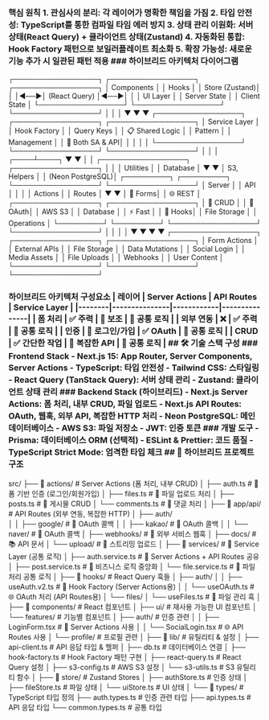 ### 핵심 원칙 1. **관심사의 분리**: 각 레이어가 명확한 책임을 가짐 2. **타입 안전성**: TypeScript를 통한 컴파일 타임 에러 방지 3. **상태 관리 이원화**: 서버 상태(React Query) + 클라이언트 상태(Zustand) 4. **자동화된 통합**: Hook Factory 패턴으로 보일러플레이트 최소화 5. **확장 가능성**: 새로운 기능 추가 시 일관된 패턴 적용 ### 하이브리드 아키텍처 다이어그램

┌─────────────────┐ ┌─────────────────┐ ┌─────────────────┐
│ Components │ │ Hooks │ │ Store (Zustand)│
│ │◄──►│ (React Query) │◄──►│ │
│ UI Layer │ │ Server State │ │ Client State │
└─────────────────┘ └─────────────────┘ └─────────────────┘
│ │ │
▼ ▼ ▼
┌─────────────────┐ ┌─────────────────┐ ┌─────────────────┐
│ Service Layer │ │ Hook Factory │ │ Query Keys │
│ 📋 Shared Logic │ │ Pattern │ │ Management │
│ 🔄 Both SA & API│ │ │ │ │
└─────────────────┘ └─────────────────┘ └─────────────────┘
│ │ │
┌────┴────┐ ▼ ▼
│ │ ┌─────────────────┐ ┌─────────────────┐
│ │ │ Utilities │ │ Database │
▼ ▼ │ S3, Helpers │ │ (Neon PostgreSQL)│
┌─────────┐ ┌─────────┐ └─────────────────┘ └─────────────────┘
│ Server │ │ API │ │ │
│ Actions │ │ Routes │ ▼ ▼
│ 📝 Forms│ │ 🌐 REST │ ┌─────────────────┐ ┌─────────────────┐
│ 🔄 CRUD │ │ 🔐 OAuth│ │ AWS S3 │ │ Database │
│ ⚡ Fast │ │ 📡 Hooks│ │ File Storage │ │ Operations │
└─────────┘ └─────────┘ └─────────────────┘ └─────────────────┘
│ │ │ │
▼ ▼ ▼ ▼
┌─────────────────┐ ┌─────────────────┐ ┌─────────────────┐
│ Form Actions │ │ External APIs │ │ File Storage │
│ Data Mutations │ │ Social Login │ │ Media Assets │
│ File Uploads │ │ Webhooks │ │ User Content │
└─────────────────┘ └─────────────────┘ └─────────────────┘

### 하이브리드 아키텍처 구성요소 | 레이어 | Server Actions | API Routes | Service Layer | |--------|---------------|------------|---------------| | **폼 처리** | ✅ 주력 | 🔄 보조 | 🔄 공통 로직 | | **외부 연동** | ❌ | ✅ 주력 | 🔄 공통 로직 | | **인증** | 🔄 로그인/가입 | ✅ OAuth | 🔄 공통 로직 | | **CRUD** | ✅ 간단한 작업 | 🔄 복잡한 API | 🔄 공통 로직 | ## 🛠️ 기술 스택 구성 ### Frontend Stack - **Next.js 15**: App Router, Server Components, Server Actions - **TypeScript**: 타입 안전성 - **Tailwind CSS**: 스타일링 - **React Query (TanStack Query)**: 서버 상태 관리 - **Zustand**: 클라이언트 상태 관리 ### Backend Stack (하이브리드) - **Next.js Server Actions**: 폼 처리, 내부 CRUD, 파일 업로드 - **Next.js API Routes**: OAuth, 웹훅, 외부 API, 복잡한 HTTP 처리 - **Neon PostgreSQL**: 메인 데이터베이스 - **AWS S3**: 파일 저장소 - **JWT**: 인증 토큰 ### 개발 도구 - **Prisma**: 데이터베이스 ORM (선택적) - **ESLint & Prettier**: 코드 품질 - **TypeScript Strict Mode**: 엄격한 타입 체크 ## 📁 하이브리드 프로젝트 구조

src/
├── 📁 actions/ # Server Actions (폼 처리, 내부 CRUD)
│ ├── auth.ts # 📝 폼 기반 인증 (로그인/회원가입)
│ ├── files.ts # 📁 파일 업로드 처리
│ ├── posts.ts # 📝 게시물 CRUD
│ └── comments.ts # 📝 댓글 처리
│
├── 📁 app/api/ # API Routes (외부 연동, 복잡한 HTTP)
│ ├── auth/  
│ │ ├── google/ # 🔐 OAuth 콜백
│ │ ├── kakao/ # 🔐 OAuth 콜백
│ │ └── naver/ # 🔐 OAuth 콜백
│ ├── webhooks/ # 📡 외부 서비스 웹훅
│ ├── docs/ # 📚 API 문서
│ └── upload/ # 📁 스트리밍 업로드
│
├── 📁 services/ # 🔄 Service Layer (공통 로직)
│ ├── auth.service.ts # 🔄 Server Actions + API Routes 공유
│ ├── post.service.ts # 🔄 비즈니스 로직 중앙화
│ └── file.service.ts # 🔄 파일 처리 공통 로직
│
├── 📁 hooks/ # React Query 훅들
│ ├── auth/
│ │ ├── useAuth.v2.ts # 🚀 Hook Factory (Server Actions용)
│ │ └── useOAuth.ts # 🌐 OAuth 처리 (API Routes용)
│ └── files/
│ └── useFiles.ts # 📁 파일 관리 훅
│
├── 📁 components/ # React 컴포넌트
│ ├── ui/ # 재사용 가능한 UI 컴포넌트
│ └── features/ # 기능별 컴포넌트
│ ├── auth/ # 인증 관련
│ │ ├── LoginForm.tsx # 📝 Server Actions 사용
│ │ └── SocialLogin.tsx # 🌐 API Routes 사용
│ └── profile/ # 프로필 관련
│
├── 📁 lib/ # 유틸리티 & 설정
│ ├── api-client.ts # API 응답 타입 & 헬퍼
│ ├── db.ts # 데이터베이스 연결
│ ├── hook-factory.ts # Hook Factory 패턴 구현
│ ├── react-query.ts # React Query 설정
│ ├── s3-config.ts # AWS S3 설정
│ └── s3-utils.ts # S3 유틸리티 함수
│
├── 📁 store/ # Zustand Stores
│ ├── authStore.ts # 인증 상태
│ ├── fileStore.ts # 파일 상태
│ └── uiStore.ts # UI 상태
│
└── 📁 types/ # TypeScript 타입 정의
├── auth.types.ts # 인증 관련 타입
├── api.types.ts # API 응답 타입
└── common.types.ts # 공통 타입
